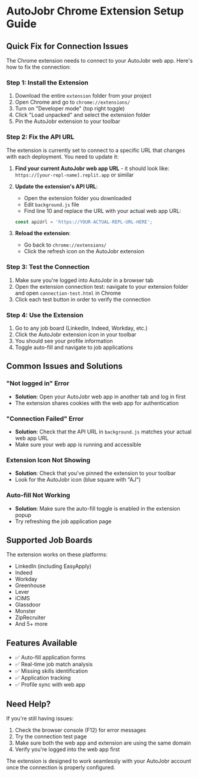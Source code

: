 # AutoJobr Chrome Extension Setup Guide

## Quick Fix for Connection Issues

The Chrome extension needs to connect to your AutoJobr web app. Here's how to fix the connection:

### Step 1: Install the Extension
1. Download the entire `extension` folder from your project
2. Open Chrome and go to `chrome://extensions/`
3. Turn on "Developer mode" (top right toggle)
4. Click "Load unpacked" and select the extension folder
5. Pin the AutoJobr extension to your toolbar

### Step 2: Fix the API URL
The extension is currently set to connect to a specific URL that changes with each deployment. You need to update it:

1. **Find your current AutoJobr web app URL** - it should look like:
   `https://[your-repl-name].replit.app` or similar

2. **Update the extension's API URL**:
   - Open the extension folder you downloaded
   - Edit `background.js` file
   - Find line 10 and replace the URL with your actual web app URL:
   ```javascript
   const apiUrl = 'https://YOUR-ACTUAL-REPL-URL-HERE';
   ```

3. **Reload the extension**:
   - Go back to `chrome://extensions/`
   - Click the refresh icon on the AutoJobr extension

### Step 3: Test the Connection
1. Make sure you're logged into AutoJobr in a browser tab
2. Open the extension connection test: navigate to your extension folder and open `connection-test.html` in Chrome
3. Click each test button in order to verify the connection

### Step 4: Use the Extension
1. Go to any job board (LinkedIn, Indeed, Workday, etc.)
2. Click the AutoJobr extension icon in your toolbar
3. You should see your profile information
4. Toggle auto-fill and navigate to job applications

## Common Issues and Solutions

### "Not logged in" Error
- **Solution**: Open your AutoJobr web app in another tab and log in first
- The extension shares cookies with the web app for authentication

### "Connection Failed" Error
- **Solution**: Check that the API URL in `background.js` matches your actual web app URL
- Make sure your web app is running and accessible

### Extension Icon Not Showing
- **Solution**: Check that you've pinned the extension to your toolbar
- Look for the AutoJobr icon (blue square with "AJ")

### Auto-fill Not Working
- **Solution**: Make sure the auto-fill toggle is enabled in the extension popup
- Try refreshing the job application page

## Supported Job Boards
The extension works on these platforms:
- LinkedIn (including EasyApply)
- Indeed
- Workday
- Greenhouse
- Lever
- iCIMS
- Glassdoor
- Monster
- ZipRecruiter
- And 5+ more

## Features Available
- ✅ Auto-fill application forms
- ✅ Real-time job match analysis
- ✅ Missing skills identification
- ✅ Application tracking
- ✅ Profile sync with web app

## Need Help?
If you're still having issues:
1. Check the browser console (F12) for error messages
2. Try the connection test page
3. Make sure both the web app and extension are using the same domain
4. Verify you're logged into the web app first

The extension is designed to work seamlessly with your AutoJobr account once the connection is properly configured.
